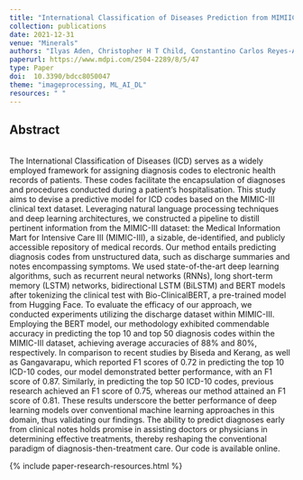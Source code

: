 ```yaml
---
title: "International Classification of Diseases Prediction from MIMIIC-III Clinical Text Using Pre-Trained ClinicalBERT and NLP Deep Learning Models Achieving State of the Art"
collection: publications
date: 2021-12-31
venue: "Minerals"
authors: "Ilyas Aden, Christopher H T Child, Constantino Carlos Reyes-Aldasoro,"
paperurl: https://www.mdpi.com/2504-2289/8/5/47
type: Paper
doi:  10.3390/bdcc8050047
theme: "imageprocessing, ML_AI_DL"
resources: " "
---
```

<h2> Abstract </h2>  <br> The International Classification of Diseases (ICD) serves as a widely employed framework for assigning diagnosis codes to electronic health records of patients. These codes facilitate the encapsulation of diagnoses and procedures conducted during a patient’s hospitalisation. This study aims to devise a predictive model for ICD codes based on the MIMIC-III clinical text dataset. Leveraging natural language processing techniques and deep learning architectures, we constructed a pipeline to distill pertinent information from the MIMIC-III dataset: the Medical Information Mart for Intensive Care III (MIMIC-III), a sizable, de-identified, and publicly accessible repository of medical records. Our method entails predicting diagnosis codes from unstructured data, such as discharge summaries and notes encompassing symptoms. We used state-of-the-art deep learning algorithms, such as recurrent neural networks (RNNs), long short-term memory (LSTM) networks, bidirectional LSTM (BiLSTM) and BERT models after tokenizing the clinical test with Bio-ClinicalBERT, a pre-trained model from Hugging Face. To evaluate the efficacy of our approach, we conducted experiments utilizing the discharge dataset within MIMIC-III. Employing the BERT model, our methodology exhibited commendable accuracy in predicting the top 10 and top 50 diagnosis codes within the MIMIC-III dataset, achieving average accuracies of 88% and 80%, respectively. In comparison to recent studies by Biseda and Kerang, as well as Gangavarapu, which reported F1 scores of 0.72 in predicting the top 10 ICD-10 codes, our model demonstrated better performance, with an F1 score of 0.87. Similarly, in predicting the top 50 ICD-10 codes, previous research achieved an F1 score of 0.75, whereas our method attained an F1 score of 0.81. These results underscore the better performance of deep learning models over conventional machine learning approaches in this domain, thus validating our findings. The ability to predict diagnoses early from clinical notes holds promise in assisting doctors or physicians in determining effective treatments, thereby reshaping the conventional paradigm of diagnosis-then-treatment care. Our code is available online.

{% include paper-research-resources.html %}
